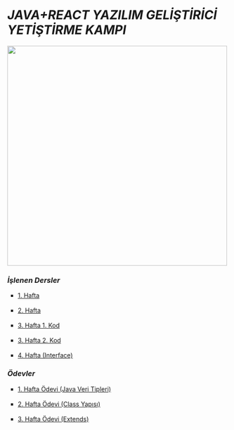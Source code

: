 # <i>JAVA+REACT YAZILIM GELİŞTİRİCİ YETİŞTİRME KAMPI</i>

<img src="https://process.fs.teachablecdn.com/ADNupMnWyR7kCWRvm76Laz/resize=width:705/https://www.filepicker.io/api/file/qi4s19xSKCmtaaRUqUFI" width="500px"></img>

### <i> İşlenen Dersler </i>

<ul type="square">
  
<li> <a href = "https://github.com/Murathansolmaz1/JAVA_REACT_KAMP/tree/main/1.Hafta">1. Hafta</a> </li>
<br>
<li> <a href = "https://github.com/Murathansolmaz1/JAVA_REACT_KAMP/tree/main/2.Hafta">2. Hafta</a> </li>
<br>
<li> <a href = "https://github.com/Murathansolmaz1/JAVA_REACT_KAMP/tree/main/3.Hafta">3. Hafta 1. Kod</a> </li>
<br>
<li> <a href = "https://github.com/Murathansolmaz1/JAVA_REACT_KAMP/tree/main/3.Hafta_2">3. Hafta 2. Kod</a> </li>
<br>
<li> <a href = "https://github.com/Murathansolmaz1/JAVA_REACT_KAMP/tree/main/4.Hafta">4. Hafta (Interface)</a> </li>
  
</ul>

### <i> Ödevler </i>

<ul type="square">
  
<li> <a href = "https://github.com/Murathansolmaz1/JAVA_REACT_KAMP/blob/main/Java%20Veri%20Tipleri.txt">1. Hafta Ödevi (Java Veri Tipleri)</a> </li>
<br>
<li> <a href = "https://github.com/Murathansolmaz1/JAVA_REACT_KAMP/tree/main/2.HaftaOdev">2. Hafta Ödevi (Class Yapısı)</a> </li>
<br>
<li> <a href = "https://github.com/Murathansolmaz1/JAVA_REACT_KAMP/tree/main/3.Hafta_Odev">3. Hafta Ödevi (Extends)</a> </li>
<br>

</ul>

